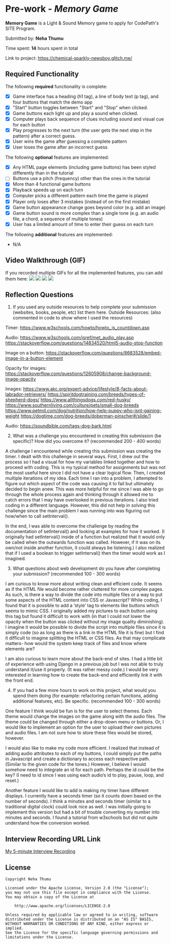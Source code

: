 # Pre-work - *Memory Game*

**Memory Game** is a Light & Sound Memory game to apply for CodePath's SITE Program. 

Submitted by: **Neha Thumu**

Time spent: **14** hours spent in total

Link to project: https://chemical-sparkly-newsboy.glitch.me/

## Required Functionality

The following **required** functionality is complete:

* [X] Game interface has a heading (h1 tag), a line of body text (p tag), and four buttons that match the demo app
* [X] "Start" button toggles between "Start" and "Stop" when clicked. 
* [X] Game buttons each light up and play a sound when clicked. 
* [X] Computer plays back sequence of clues including sound and visual cue for each button
* [X] Play progresses to the next turn (the user gets the next step in the pattern) after a correct guess. 
* [X] User wins the game after guessing a complete pattern
* [X] User loses the game after an incorrect guess

The following **optional** features are implemented:

* [X] Any HTML page elements (including game buttons) has been styled differently than in the tutorial
* [ ] Buttons use a pitch (frequency) other than the ones in the tutorial
* [X] More than 4 functional game buttons
* [X] Playback speeds up on each turn
* [X] Computer picks a different pattern each time the game is played
* [X] Player only loses after 3 mistakes (instead of on the first mistake)
* [X] Game button appearance change goes beyond color (e.g. add an image)
* [X] Game button sound is more complex than a single tone (e.g. an audio file, a chord, a sequence of multiple tones)
* [X] User has a limited amount of time to enter their guess on each turn

The following **additional** features are implemented:

- N/A

## Video Walkthrough (GIF)

If you recorded multiple GIFs for all the implemented features, you can add them here:
![](gif1-link-here)
![](gif2-link-here)
![](gif3-link-here)
![](gif4-link-here)

## Reflection Questions
1. If you used any outside resources to help complete your submission (websites, books, people, etc) list them here. 
Outside Resources: (also commented in code to show where I used the resources) 

Timer: 
https://www.w3schools.com/howto/howto_js_countdown.asp 

Audio: 
https://www.w3schools.com/jsref/met_audio_play.asp
https://stackoverflow.com/questions/14834520/html5-audio-stop-function 

Image on a button: 
https://stackoverflow.com/questions/8683528/embed-image-in-a-button-element 

Opacity for images: 
https://stackoverflow.com/questions/12605908/change-background-image-opacity

Images: 
https://www.akc.org/expert-advice/lifestyle/8-facts-about-labrador-retrievers/ 
https://spiritdogtraining.com/breeds/types-of-shepherd-dogs/ 
https://www.allthingsdogs.com/red-husky/ 
https://www.southernliving.com/culture/pets/small-dog-breeds 
https://www.petmd.com/dog/nutrition/how-help-puppy-who-isnt-gaining-weight 
https://dogtime.com/dog-breeds/doberman-pinscher#/slide/1 

Audio: 
https://soundbible.com/tags-dog-bark.html 


2. What was a challenge you encountered in creating this submission (be specific)? How did you overcome it? (recommended 200 - 400 words) 

A challenge I encountered while creating this submission was creating the timer. 
I dealt with this challenge in several ways. 
First, I drew out the process so I had a visual for how my variables linked together and how to proceed with coding. This is my typical method for assignments but was not the most useful here since I did not have a clear logical flow. 
Then, I created multiple iterations of my idea. Each time I ran into a problem, I attempted to figure out which aspect of the code was causing it to fail but ultimately decided to begin anew. This was more helpful for me since I was able to go through the whole process again and thinking through it allowed me to catch errors that I may have overlooked in previous iterations. 
I also tried coding in a different language. However, this did not help in solving this challenge since the main problem I was running into was figuring out how/when to call setInterval(). 

In the end, I was able to overcome the challenge by reading the documentation of setInterval() and looking at examples for how it worked. (I originally had setInterval() inside of a function but realized that it would only be called when the outwards function was called. However, if it was on its own/not inside another function, it could always be listening.) I also realized that if I used a boolean to trigger setInterval() then the timer would work as I imagined. 


3. What questions about web development do you have after completing your submission? (recommended 100 - 300 words) 

I am curious to know more about writing clean and efficient code. It seems as if the HTML file would become rather cluttered for more complex pages. As such, is there a way to divide the code into multiple files or a way to put some aspects of the HTML content into CSS or Javascript? While coding, I found that it is possible to add a ‘style’ tag to elements like buttons which seems to mimic CSS. I originally added my pictures to each button using this tag but found it difficult to work with (in that I could not lower the opacity when the button was clicked without my image quality diminishing). 
I imagine it would be possible to divide the script into multiple files since it is simply code (so as long as there is a link in the HTML file it is fine) but I find it difficult to imagine splitting the HTML or CSS files. As that may complicate matters- how would the system keep track of files and know where elements are? 

I am also curious to learn more about the back-end of sites. I had a little bit of experience with using Django in a previous job but I was not able to truly understand it/use it properly. (It was rather messy code.) I would be very interested in learning how to create the back-end and efficiently link it with the front end. 


4. If you had a few more hours to work on this project, what would you spend them doing (for example: refactoring certain functions, adding additional features, etc). Be specific. (recommended 100 - 300 words) 

One feature I think would be fun is for the user to select themes. Each theme would change the images on the game along with the audio files. The theme could be changed through either a drop-down menu or buttons. Or, I would like to implement an option for the user to upload their own pictures and audio files. I am not sure how to store these files would be stored, however. 

I would also like to make my code more efficient. I realized that instead of adding audio attributes to each of my buttons, I could simply put the paths in Javascript and create a dictionary to access each respective path. (Similar to the given code for the tones.) However, I believe I would somehow need to integrate an id for each path. Perhaps the id could be the key? (I need to id since I was using each audio’s id to play, pause, loop, and reset.) 

Another feature I would like to add is making my timer have different displays. I currently have a seconds timer (so it counts down based on the number of seconds). I think a minutes and seconds timer (similar to a traditional digital clock) could look nice as well. I was initially going to implement this version but had a bit of trouble converting my number into minutes and seconds. I found a tutorial from w3schools but did not quite understand how the conversion worked. 




## Interview Recording URL Link

[My 5-minute Interview Recording](your-link-here)


## License

    Copyright Neha Thumu

    Licensed under the Apache License, Version 2.0 (the "License");
    you may not use this file except in compliance with the License.
    You may obtain a copy of the License at

        http://www.apache.org/licenses/LICENSE-2.0

    Unless required by applicable law or agreed to in writing, software
    distributed under the License is distributed on an "AS IS" BASIS,
    WITHOUT WARRANTIES OR CONDITIONS OF ANY KIND, either express or implied.
    See the License for the specific language governing permissions and
    limitations under the License.
